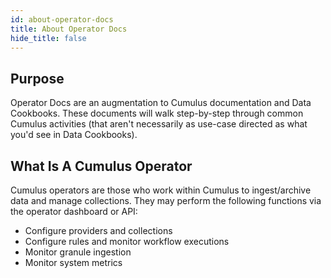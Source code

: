 ```yaml
---
id: about-operator-docs
title: About Operator Docs
hide_title: false
---
```


## Purpose

Operator Docs are an augmentation to Cumulus documentation and Data Cookbooks. These documents will walk step-by-step through common Cumulus activities (that aren't necessarily as use-case directed as what you'd see in Data Cookbooks).

## What Is A Cumulus Operator

Cumulus operators are those who work within Cumulus to ingest/archive data and manage collections. They may perform the following functions via the operator dashboard or API:

* Configure providers and collections
* Configure rules and monitor workflow executions
* Monitor granule ingestion
* Monitor system metrics
